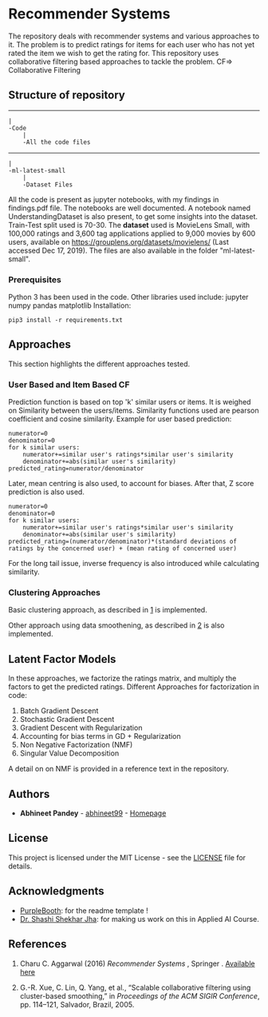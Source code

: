 # Recommender Systems

The repository deals with recommender systems and various approaches to it. The problem is to predict ratings for items for each user who has not yet rated the item we wish to get the rating for. This repository uses collaborative filtering based approaches to tackle the problem.
CF=> Collaborative Filtering

## Structure of repository

--------
	|
	-Code
		|
		-All the code files
--------
	|
	-ml-latest-small
		|
		-Dataset Files


All the code is present as jupyter notebooks, with my findings in findings.pdf file. The notebooks are well documented. A notebook named UnderstandingDataset is also present, to get some insights into the dataset. Train-Test split used is 70-30.
The **dataset** used is MovieLens Small, with 100,000 ratings and 3,600 tag applications applied to 9,000 movies by 600 users, available on https://grouplens.org/datasets/movielens/ (Last accessed Dec 17, 2019). The files are also available in the folder "ml-latest-small".


### Prerequisites

Python 3 has been used in the code.
Other libraries used include:
jupyter
numpy
pandas
matplotlib
Installation:

```
pip3 install -r requirements.txt
```



## Approaches

This section highlights the different approaches tested.

### User Based and Item Based CF

Prediction function is based on top 'k' similar users or items. It is weighed on Similarity between the users/items. Similarity functions used are pearson coefficient and cosine similarity. 
Example for user based prediction:

```
numerator=0
denominator=0
for k similar users:
	numerator+=similar user's ratings*similar user's similarity
	denominator+=abs(similar user's similarity)
predicted_rating=numerator/denominator
```

Later, mean centring is also used, to account for biases.
After that, Z score prediction is also used.

```
numerator=0
denominator=0
for k similar users:
	numerator+=similar user's ratings*similar user's similarity
	denominator+=abs(similar user's similarity)
predicted_rating=(numerator/denominator)*(standard deviations of ratings by the concerned user) + (mean rating of concerned user)
```

For the long tail issue, inverse frequency is also introduced while calculating similarity.




### Clustering Approaches

Basic clustering approach, as described in [1](https://github.com/abhineet99/cs529/#references) is implemented.

Other approach using data smoothening, as described in [2](https://github.com/abhineet99/cs529/#references) is also implemented.

## Latent Factor Models

In these approaches, we factorize the ratings matrix, and multiply the factors to get the predicted ratings.
Different Approaches for factorization in code:

1) Batch Gradient Descent
2) Stochastic Gradient Descent
3) Gradient Descent with Regularization
4) Accounting for bias terms in GD + Regularization
5) Non Negative Factorization (NMF)
6) Singular Value Decomposition

A detail on on NMF is provided in a reference text in the repository.


## Authors

* **Abhineet Pandey**  - [abhineet99](https://github.com/abhineet99) - [Homepage](https://abhineet99.github.io/)


## License

This project is licensed under the MIT License - see the [LICENSE](LICENSE) file for details.

## Acknowledgments

* [PurpleBooth](https://github.com/PurpleBooth): for the readme template !
* [Dr. Shashi Shekhar Jha](https://sites.google.com/view/shashi-iitrpr/): for making us work on this in Applied AI Course.

## References
1. Charu C. Aggarwal (2016) *Recommender Systems* , Springer . [Available here](https://www.amazon.in/Recommender-Systems-Textbook-Charu-Aggarwal/dp/3319296574/ref=tmm_hrd_swatch_0?_encoding=UTF8&qid=&sr=)

2.  G.-R. Xue, C. Lin, Q. Yang, et al., “Scalable collaborative filtering using cluster-based smoothing,” in *Proceedings of the ACM SIGIR Conference*, pp. 114–121, Salvador, Brazil, 2005.
